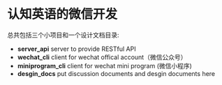 # 认知英语的微信开发

总共包括三个小项目和一个设计文档目录:
- **server_api**  server to provide RESTful API
- **wechat_cli**  client for wechat offical account（微信公众号）
- **miniprogram_cli** client for wechat mini program (微信小程序)
- **desgin_docs** put discussion documents and desgin documents here